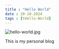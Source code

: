 ```yaml
---
title : "Hello World"
date : 20-10-2024
tags : [tHello-World]
---
```


![hello-world.jpg](https://cdn.vkie.pro/hello-world.jpg)


This is my personal blog


